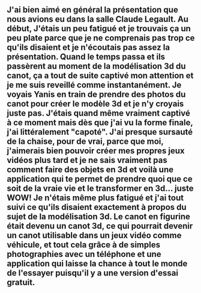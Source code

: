 ## J'ai bien aimé en général la présentation que nous avions eu dans la salle Claude Legault. Au début, J'étais un peu fatigué et je trouvais ça un peu plate parce que je ne comprenais pas trop ce qu'ils disaient et je n'écoutais pas assez la présentation. Quand le temps passa et ils passèrent au moment de la modélisation 3d du canot, ça a tout de suite captivé mon attention et je me suis reveillé comme instantanément. Je voyais Yanis en train de prendre des photos du canot pour créer le modèle 3d et je n'y croyais juste pas. J'étais quand même vraiment captivé à ce moment mais dès que j'ai vu la forme finale, j'ai littéralement "capoté". J'ai presque sursauté de la chaise, pour de vrai, parce que moi, j'aimerais bien pouvoir créer mes propres jeux vidéos plus tard et je ne sais vraiment pas comment faire des objets en 3d et voilà une application qui te permet de prendre quoi que ce soit de la vraie vie et le transformer en 3d... juste WOW! Je n'étais même plus fatigué et j'ai tout suivi ce qu'ils disaient exactement à propos du sujet de la modélisation 3d. Le canot en figurine était devenu un canot 3d, ce qui pourrait devenir un canot utilisable dans un jeux vidéo comme véhicule, et tout cela grâce à de simples photographies avec un téléphone et une application qui laisse la chance à tout le monde de l'essayer puisqu'il y a une version d'essai gratuit.

